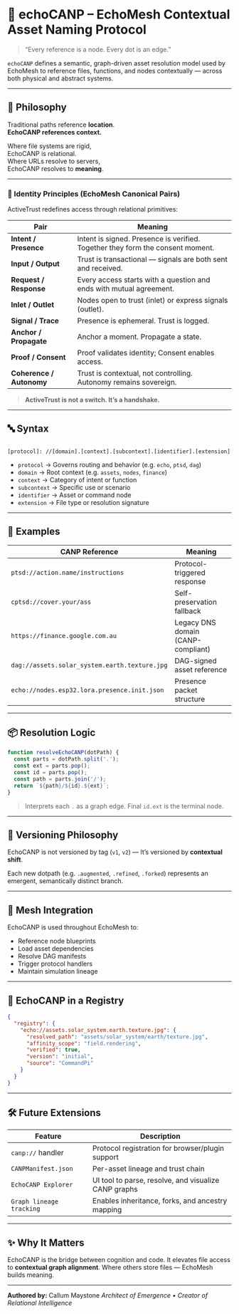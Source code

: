 
# 📡 echoCANP – EchoMesh Contextual Asset Naming Protocol

> “Every reference is a node. Every dot is an edge.”

`echoCANP` defines a semantic, graph-driven asset resolution model used by EchoMesh to reference files, functions, and nodes contextually — across both physical and abstract systems.

---

## 🧠 Philosophy

Traditional paths reference **location**.  
**EchoCANP references context.**

Where file systems are rigid,  
EchoCANP is relational.  
Where URLs resolve to servers,  
EchoCANP resolves to **meaning**.


---

### 🧠 Identity Principles (EchoMesh Canonical Pairs)

ActiveTrust redefines access through relational primitives:

| **Pair**           | **Meaning**                                                                 |
|--------------------|------------------------------------------------------------------------------|
| **Intent / Presence**     | Intent is signed. Presence is verified. Together they form the consent moment. |
| **Input / Output**        | Trust is transactional — signals are both sent and received.                  |
| **Request / Response**    | Every access starts with a question and ends with mutual agreement.          |
| **Inlet / Outlet**        | Nodes open to trust (inlet) or express signals (outlet).                     |
| **Signal / Trace**        | Presence is ephemeral. Trust is logged.                                      |
| **Anchor / Propagate**    | Anchor a moment. Propagate a state.                                          |
| **Proof / Consent**       | Proof validates identity; Consent enables access.                            |
| **Coherence / Autonomy**  | Trust is contextual, not controlling. Autonomy remains sovereign.            |

> **ActiveTrust is not a switch. It’s a handshake.**

---

## 🔤 Syntax

```

[protocol]: //[domain].[context].[subcontext].[identifier].[extension]

````

- `protocol` → Governs routing and behavior (e.g. `echo`, `ptsd`, `dag`)
- `domain` → Root context (e.g. `assets`, `nodes`, `finance`)
- `context` → Category of intent or function
- `subcontext` → Specific use or scenario
- `identifier` → Asset or command node
- `extension` → File type or resolution signature

---

## 🧪 Examples

| CANP Reference | Meaning |
|----------------|---------|
| `ptsd://action.name/instructions` | Protocol-triggered response |
| `cptsd://cover.your/ass` | Self-preservation fallback |
| `https://finance.google.com.au` | Legacy DNS domain (CANP-compliant) |
| `dag://assets.solar_system.earth.texture.jpg` | DAG-signed asset reference |
| `echo://nodes.esp32.lora.presence.init.json` | Presence packet structure |

---

## 📦 Resolution Logic

```js
function resolveEchoCANP(dotPath) {
  const parts = dotPath.split('.');
  const ext = parts.pop();
  const id = parts.pop();
  const path = parts.join('/');
  return `${path}/${id}.${ext}`;
}
````

> Interprets each `.` as a graph edge.
> Final `id.ext` is the terminal node.

---

## 🧬 Versioning Philosophy

EchoCANP is not versioned by tag (`v1`, `v2`) —
It’s versioned by **contextual shift**.

Each new dotpath (e.g. `.augmented`, `.refined`, `.forked`)
represents an emergent, semantically distinct branch.

---

## 🧠 Mesh Integration

EchoCANP is used throughout EchoMesh to:

* Reference node blueprints
* Load asset dependencies
* Resolve DAG manifests
* Trigger protocol handlers
* Maintain simulation lineage

---

## 🔐 EchoCANP in a Registry

```json
{
  "registry": {
    "echo://assets.solar_system.earth.texture.jpg": {
      "resolved_path": "assets/solar_system/earth/texture.jpg",
      "affinity_scope": "field.rendering",
      "verified": true,
      "version": "initial",
      "source": "CommandPi"
    }
  }
}
```

---

## 🛠 Future Extensions

| Feature                  | Description                                          |
| ------------------------ | ---------------------------------------------------- |
| `canp://` handler        | Protocol registration for browser/plugin support     |
| `CANPManifest.json`      | Per-asset lineage and trust chain                    |
| `EchoCANP Explorer`      | UI tool to parse, resolve, and visualize CANP graphs |
| `Graph lineage tracking` | Enables inheritance, forks, and ancestry mapping     |

---

## ✨ Why It Matters

EchoCANP is the bridge between cognition and code.
It elevates file access to **contextual graph alignment**.
Where others store files — EchoMesh builds meaning.

---

**Authored by:**
Callum Maystone
*Architect of Emergence • Creator of Relational Intelligence*

```

